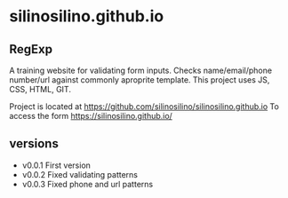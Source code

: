 # silinosilino.github.io
## RegExp
A training website for validating form inputs. Checks name/email/phone number/url against commonly aproprite template.
This project uses JS, CSS, HTML, GIT.

Project is located at https://github.com/silinosilino/silinosilino.github.io
To access the form https://silinosilino.github.io/
## versions
* v0.0.1 First version 
* v0.0.2 Fixed validating patterns
* v0.0.3 Fixed phone and url patterns